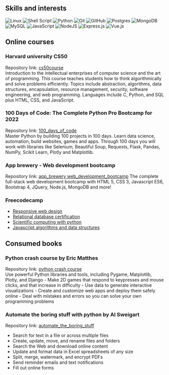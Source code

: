 <!--
# Zoran Topic

 Since very early age i was interested in programming but life is upredictable, we often step on a very different path. Charmed by shiny lights, fine music and fine drinks i decided that bartending is a career for me. Wrong! True passion was growing inside me, from small little spark my inside was boiling until it bursted in flames. Point of no return.
 
 ## Skills and interests
 ![Linux](https://img.shields.io/badge/Linux-FCC624?style=for-the-badge&logo=linux&logoColor=black) ![Shell Script](https://img.shields.io/badge/shell_script-%23121011.svg?style=for-the-badge&logo=gnu-bash&logoColor=white) ![Python](https://img.shields.io/badge/python-3670A0?style=for-the-badge&logo=python&logoColor=ffdd54) ![Git](https://img.shields.io/badge/git-%23F05033.svg?style=for-the-badge&logo=git&logoColor=white) ![GitHub](https://img.shields.io/badge/github-%23121011.svg?style=for-the-badge&logo=github&logoColor=white) ![Postgres](https://img.shields.io/badge/postgres-%23316192.svg?style=for-the-badge&logo=postgresql&logoColor=white) ![Oracle](https://img.shields.io/badge/Oracle-F80000?style=for-the-badge&logo=oracle&logoColor=white) ![MySQL](https://img.shields.io/badge/mysql-%2300f.svg?style=for-the-badge&logo=mysql&logoColor=white) ![JavaScript](https://img.shields.io/badge/javascript-%23323330.svg?style=for-the-badge&logo=javascript&logoColor=%23F7DF1E) ![NodeJS](https://img.shields.io/badge/node.js-6DA55F?style=for-the-badge&logo=node.js&logoColor=white) ![Express.js](https://img.shields.io/badge/express.js-%23404d59.svg?style=for-the-badge&logo=express&logoColor=%2361DAFB) ![Next JS](https://img.shields.io/badge/Next-black?style=for-the-badge&logo=next.js&logoColor=white)

Young, naive and overconfident. Now, 36 years of age, frustrated but highly motivated. I thought success will come by default but was wrong. I always felt confident with skills and value i offer to my employee. bartender since 2005 till now. and i was sure i am a good one. but after my 30 birthday i started to question. somehow i realized i have other skills and interests that none of my colleagues have. In more than a decade of my bartending None of my work buddies. few more years have passed and i am now sure i am different. i just don’t fit into the stereotype.

Started to wonder. who am i actually? Searching for a natural talent. Some was born as warriors, some as musicians and others as clowns. Who am i? Answer was in front of me every single day. What you do in your free time? That is a perfect career for you, if you can make it. Ever since high school technology was around me. While most of my friends just play the games. I always tried to find how mechanics work? How damage is calculated? How to get highest value with a minimal effort. And just like that my head bulb was lit. I love code, i love exploiting the system rules to get optimal results. never really a math guy but mechanics and background operations.

With my first lines of code in i got access to simplified interface. Everything can be done with a few mouse clicks. I had the urge to learn how all those components actually work. Launch the terminal and learn git, learn bash and linux scripting… like puzzles connecting the dots and forming a picture. Backend web development is my perfect fit. Then came machine learning, artificial intelligence and big data, all those really interesting stuff years ahead of me. Currently to high above my level. With 36 i think i am now more than ready to take that bite.

I am very passionate about it. Often short on time, having a full time job as a bartender, those moments in front of the screen with all tools loaded makes me really excited. Python is my first love and programming language where i am most comfortable. I enjoy doing coding challenges, practicing and learning every single day. I hope to find a job this year and finally prove that it's never late to pursue your dreams. Alongside python, i am learning javascript, html and css as i see them as a fundamental web technologies. Web apps are probably the easiest entry through the rabbit hole, my cheapest ticket for the high class. Start with web than find another road, small secret passage to AI and machine learning. I am a big fan of command line, always trying to look behind the screen and cool graphics, learn how mechanics in the background operates, how and who pulls the strings.
-->
## Skills and interests
 ![Linux](https://img.shields.io/badge/Linux-FCC624?style=for-the-badge&logo=linux&logoColor=black) ![Shell Script](https://img.shields.io/badge/shell_script-%23121011.svg?style=for-the-badge&logo=gnu-bash&logoColor=white) ![Python](https://img.shields.io/badge/python-3670A0?style=for-the-badge&logo=python&logoColor=ffdd54) ![Git](https://img.shields.io/badge/git-%23F05033.svg?style=for-the-badge&logo=git&logoColor=white) ![GitHub](https://img.shields.io/badge/github-%23121011.svg?style=for-the-badge&logo=github&logoColor=white) ![Postgres](https://img.shields.io/badge/postgres-%23316192.svg?style=for-the-badge&logo=postgresql&logoColor=white) ![MongoDB](https://img.shields.io/badge/MongoDB-%234ea94b.svg?style=for-the-badge&logo=mongodb&logoColor=white) ![MySQL](https://img.shields.io/badge/mysql-%2300f.svg?style=for-the-badge&logo=mysql&logoColor=white) ![JavaScript](https://img.shields.io/badge/javascript-%23323330.svg?style=for-the-badge&logo=javascript&logoColor=%23F7DF1E) ![NodeJS](https://img.shields.io/badge/node.js-6DA55F?style=for-the-badge&logo=node.js&logoColor=white) ![Express.js](https://img.shields.io/badge/express.js-%23404d59.svg?style=for-the-badge&logo=express&logoColor=%2361DAFB) ![Vue.js](https://img.shields.io/badge/vuejs-%2335495e.svg?style=for-the-badge&logo=vuedotjs&logoColor=%234FC08D)
 
## Online courses

### Harvard university CS50
Repository link: [cs50course](https://github.com/MorphZG/Learn-code/tree/main/cs50course)  
Introduction to the intellectual enterprises of computer science and the art of programming. This course teaches students how to think algorithmically and solve problems efficiently. Topics include abstraction, algorithms, data structures, encapsulation, resource management, security, software engineering, and web programming. Languages include C, Python, and SQL plus HTML, CSS, and JavaScript.

### 100 Days of Code: The Complete Python Pro Bootcamp for 2022
Repository link: [100_days_of_code](https://github.com/MorphZG/Learn-code/tree/main/python_learning/100_days_of_code)  
Master Python by building 100 projects in 100 days. Learn data science, automation, build websites, games and apps. Through 100 days you will work with libraries like Selenium, Beautiful Soup, Requests, Flask, Pandas, NumPy, Scikit Learn, Plotly and Matplotlib.  

### App brewery - Web development bootcamp
Repository link: [app_brewery web_development_bootcamp](https://github.com/MorphZG/Learn-code/tree/main/app_brewery%20web_development_bootcamp)
The complete full-stack web development bootcamp with HTML 5, CSS 3, Javascript ES6, Bootstrap 4, JQuery, Node.js, MongoDB and more!

### Freecodecamp

- [Responsive web design](https://github.com/MorphZG/Learn-code/tree/main/freecodecamp/responsive%20web%20design)
- [Relational database certification](https://github.com/MorphZG/Learn-code/tree/main/freecodecamp/relational%20database)
- [Scientific computing with python](https://github.com/MorphZG/Learn-code/tree/main/freecodecamp/scientific%20computing%20with%20python)  
- [Javascript algorithms and data structures](https://github.com/MorphZG/Learn-code/tree/main/freecodecamp/javascript%20algorithms%20and%20data%20structures) 

## Consumed books

### Python crash course by Eric Matthes
Repository link: [python crash course](https://github.com/MorphZG/Learn-code/tree/main/python_learning/book%20python%20crash%20course)  
Use powerful Python libraries and tools, including Pygame, Matplotlib, Plotly, and Django - Make 2D games that respond to keypresses and mouse clicks, and that increase in difficulty - Use data to generate interactive visualizations - Create and customize web apps and deploy them safely online - Deal with mistakes and errors so you can solve your own programming problems  

### Automate the boring stuff with python by Al Sweigart
Repository link: [automate_the_boring_stuff](https://github.com/MorphZG/Learn-code/tree/main/python_learning/book%20automate_the_boring_stuff)  
- Search for text in a file or across multiple files
- Create, update, move, and rename files and folders
- Search the Web and download online content
- Update and format data in Excel spreadsheets of any size
- Split, merge, watermark, and encrypt PDFs
- Send reminder emails and text notifications
- Fill out online forms
 
<!--- ### Learn python 3 the hard way Repository link: []() --->  
<!--- comment languages: python, sql, javascript, node.js... Knowledge of different linux distributions and protocols, bash shell scripting, SSH, SFTP, PGP encryption docker and cloud services like aws Algorithms, data structures --->  
<!--- comment Awesome GitHub Profile README https://github.com/abhisheknaiidu/awesome-github-profile-readme --->  
<!--- markdown badges taken from: https://github.com/Ileriayo/markdown-badges/ more styles available --->  
<!--- profile icons if you search github for some topic you will get search results with topic icon copy image link and you can paste it here ![name](link) --->  
<!--- nerdfont icons https://www.nerdfonts.com/ ---> 
